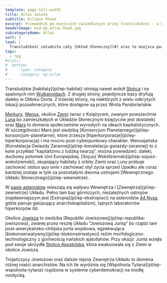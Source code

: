 ```yaml
---
template: page-full-width
title: Atlas świata 
subtitle: Eclipse Phase
excerpt: Przewodnik po miejscach zasiedlonych przez transludzkość - w Układzie Słonecznym i poza nim
headerImage: mid-ep-atlas-head.jpg
subcategoryName: Atlas
sort: 3
lead: |
  Transludzkość zaludniła cały [Układ Słoneczny](#) oraz te miejsca poza nim, które są dostępne przez [Wrota Pandoriańskie](#)
tags: 
  - rpg
#slots:
#  bottom:
#    - type: category
#      category: ep-atlas
---
```

Transludzkie [habitaty]{pl/ep-habitat} istnieją nawet wokół [Słońca](#) i na spalonych nim [Wulkanoidach](#). Z drugiej strony, pojedyncze bazy dryfują daleko w Obłoku Oorta. Z trzeciej strony, na niektórych z wielu odkrytych lokacji pozasłonecznych, które dostępne są przez Wrota Pandoriańskie.

[Merkury](#), [Wenus](#), okolice [Ziemi](#) (wraz z Księżycem, zwanym powszechnie [Luną](#) bo zamieszkałych w Układzie Słonecznym księżyców jest dostatek) oraz [Mars](#) to domena społeczeństw wyrosłych na ideach kapitalistycznych. W szczególności Mars jest siedzibą [Konsorcjum Planetarnego]{pl/ep-konsorcjum-planetarne}, które zrzesza [hiperkorporacje]{pl/ep-hiperkorporacja} i ma mocno post-cyberpunkowy charakter. Wenusjańska [Konstelacja Gwiazdy Zarannej]{pl/ep-konstelacja-gwiazdy-zarannej} to z kolei przykład "kapitalizmu z ludzką twarzą", można powiedzieć: daleki, duchowy potomek Unii Europejskiej. [Sojusz Wokółziemski]{pl/ep-sojusz-wokolziemski}, skupiający habitaty z orbity Ziemi oraz Luny próbuje zachować _status quo ante_ i zachować styl życia sprzed Upadku ale coraz bardziej zostaje w tyle za pozostałymi dwoma ustrojami [Wewnętrznego Układu Słonecznego]{pl/ep-wewnetrze}.

W [pasie asteroidów](#) mieszają się wpływu Wewnętrza i [Zewnętrza]{pl/ep-zewnetrze} Układu. Pełno tam baz górniczych, niezależnych ustrojów (najsławniejszym jest [Extropia]{pl/ep-ekstropisci} na asteroidzie [44 Nysa](#), gdzie panuje galopujący anarchokapitalizm), tajnych laboratoriów hiperkorpów itd.

Okolice [Jowisza](#) to siedziba [Republiki Jowiszowej]{pl/ep-republika-jowiszowa}, zwanej przez resztę Układu "Jowiszową Juntą" bo rządzi tam post-amerykańsko-chilijska junta wojskowa, egzekwująca [biokonserwatywny]{pl/ep-biokonserwatysci} reżim morfologiczno-technologiczny z gorliwością irańskich ajatollahów. Przy okazji: Junta wzięła pod swoje skrzydła [Stolicę Apostolską](#), która ewakuowała się z Ziemi w okolice Jowisza.

Trojańczycy Jowiszowi oraz dalsze rejony Zewnętrza Układu to domena różnej maści anarchistów. Na ich tle wyróżnia się [Wspólnota Tytana]{pl/ep-wspolnota-tytana} rządzona w systemie cyberdemokracji na modłę nordycką.